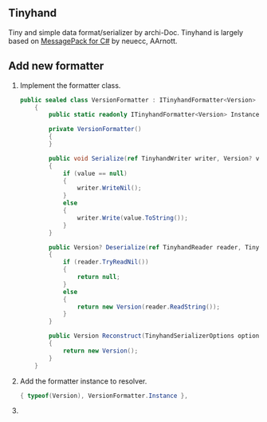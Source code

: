 ﻿## Tinyhand
Tiny and simple data format/serializer by archi-Doc. Tinyhand is largely based on [MessagePack for C#](https://github.com/neuecc/MessagePack-CSharp) by neuecc, AArnott.



## Add new formatter

1. Implement the formatter class.

   ```csharp
   public sealed class VersionFormatter : ITinyhandFormatter<Version>
       {
           public static readonly ITinyhandFormatter<Version> Instance = new VersionFormatter();
   
           private VersionFormatter()
           {
           }
   
           public void Serialize(ref TinyhandWriter writer, Version? value, TinyhandSerializerOptions options)
           {
               if (value == null)
               {
                   writer.WriteNil();
               }
               else
               {
                   writer.Write(value.ToString());
               }
           }
   
           public Version? Deserialize(ref TinyhandReader reader, TinyhandSerializerOptions options)
           {
               if (reader.TryReadNil())
               {
                   return null;
               }
               else
               {
                   return new Version(reader.ReadString());
               }
           }
   
           public Version Reconstruct(TinyhandSerializerOptions options)
           {
               return new Version();
           }
       }
   ```

   

2. Add the formatter instance to resolver.

   ```csharp
   { typeof(Version), VersionFormatter.Instance },
   ```

   

3. 

